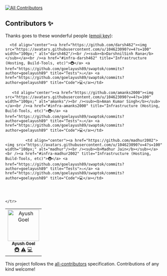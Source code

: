 
<!-- ALL-CONTRIBUTORS-BADGE:START - Do not remove or modify this section -->
[![All Contributors](https://img.shields.io/badge/all_contributors-1-orange.svg?style=flat-square)](#contributors-)
<!-- ALL-CONTRIBUTORS-BADGE:END -->

## Contributors ✨

Thanks goes to these wonderful people ([emoji key](https://allcontributors.org/docs/en/emoji-key)):

<!-- ALL-CONTRIBUTORS-LIST:START - Do not remove or modify this section -->
<!-- prettier-ignore-start -->
<!-- markdownlint-disable -->
<table>
  <tbody>
    <tr>
      <td align="center"><a href="https://github.com/goelayush89"><img src="https://avatars.githubusercontent.com/u/104623090?v=4?s=100" width="100px;" alt="Ayush Goel"/><br /><sub><b>Ayush Goel</b></sub></a><br /><a href="#infra-goelayush89" title="Infrastructure (Hosting, Build-Tools, etc)">🚇</a> <a href="https://github.com/goelayush89/swaptok/commits?author=goelayush89" title="Tests">⚠️</a> <a href="https://github.com/goelayush89/swaptok/commits?author=goelayush89" title="Code">💻</a></td>
    
     
      <td align="center"><a href="https://github.com/darsh462"><img src="https://avatars.githubusercontent.com/u/104623090?v=4?s=100" width="100px;" alt="darsh462"/><br /><sub><b>DarshnilSinh Rana</b></sub></a><br /><a href="#infra-darsh462" title="Infrastructure (Hosting, Build-Tools, etc)">🚇</a> <a href="https://github.com/goelayush89/swaptok/commits?author=goelayush89" title="Tests">⚠️</a> <a href="https://github.com/goelayush89/swaptok/commits?author=goelayush89" title="Code">💻</a></td>
      
       <td align="center"><a href="https://github.com/amanks2000"><img src="https://avatars.githubusercontent.com/u/104623090?v=4?s=100" width="100px;" alt="amanks"/><br /><sub><b>Aman Kumar Singh</b></sub></a><br /><a href="#infra-amanks2000" title="Infrastructure (Hosting, Build-Tools, etc)">🚇</a> <a href="https://github.com/goelayush89/swaptok/commits?author=goelayush89" title="Tests">⚠️</a> <a href="https://github.com/goelayush89/swaptok/commits?author=goelayush89" title="Code">💻</a></td>
      
             <td align="center"><a href="https://github.com/madhur2002"><img src="https://avatars.githubusercontent.com/u/104623090?v=4?s=100" width="100px;" alt="madhur"/><br /><sub><b>Madhur Jain</b></sub></a><br /><a href="#infra-madhur2002" title="Infrastructure (Hosting, Build-Tools, etc)">🚇</a> <a href="https://github.com/goelayush89/swaptok/commits?author=goelayush89" title="Tests">⚠️</a> <a href="https://github.com/goelayush89/swaptok/commits?author=goelayush89" title="Code">💻</a></td>
      
      
      
      
    </tr>
  </tbody>
</table>

<!-- markdownlint-restore -->
<!-- prettier-ignore-end -->

<!-- ALL-CONTRIBUTORS-LIST:END -->

This project follows the [all-contributors](https://github.com/all-contributors/all-contributors) specification. Contributions of any kind welcome!
